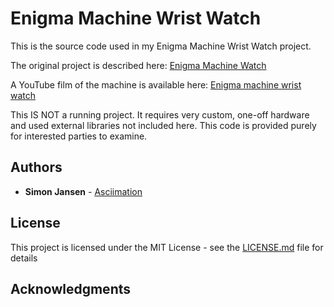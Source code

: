 # Enigma Machine Wrist Watch

This is the source code used in my Enigma Machine Wrist Watch project.

The original project is described here: [Enigma Machine Watch](https://web.archive.org/web/20170512130929/http://www.asciimation.co.nz/bb/2015/03/24/a-three-rotor-enigma-machine-wrist-watch)

A YouTube film of the machine is available here: [Enigma machine wrist watch](https://www.youtube.com/watch?v=Lm7GEJFp6Bk)

This IS NOT a running project. It requires very custom, one-off hardware and used external libraries not included here. This code is provided purely for interested parties to examine.

## Authors

* **Simon Jansen** - [Asciimation](http://www.asciimation.co.nz)

## License

This project is licensed under the MIT License - see the [LICENSE.md](LICENSE.md) file for details

## Acknowledgments


